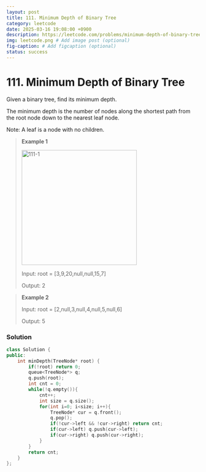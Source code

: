 ```yaml
---
layout: post
title: 111. Minimum Depth of Binary Tree
category: leetcode
date: 2025-03-16 19:08:00 +0900
description: https://leetcode.com/problems/minimum-depth-of-binary-tree/description/
img: leetcode.png # Add image post (optional)
fig-caption: # Add figcaption (optional)
status: success
---
```


# 111. Minimum Depth of Binary Tree

Given a binary tree, find its minimum depth.

The minimum depth is the number of nodes along the shortest path from the root node down to the nearest leaf node.

Note: A leaf is a node with no children.

 

> **Example 1**
> 
> <img src="/111-1.jpg" alt="111-1" width="300"/>
>
> Input: root = [3,9,20,null,null,15,7]
> 
> Output: 2


> **Example 2**
> 
> Input: root = [2,null,3,null,4,null,5,null,6]
> 
> Output: 5


### Solution
```cpp
class Solution {
public:
    int minDepth(TreeNode* root) {
        if(!root) return 0;
        queue<TreeNode*> q;
        q.push(root);
        int cnt = 0;
        while(!q.empty()){
            cnt++;
            int size = q.size();
            for(int i=0; i<size; i++){
                TreeNode* cur = q.front();
                q.pop();
                if(!cur->left && !cur->right) return cnt;
                if(cur->left) q.push(cur->left);
                if(cur->right) q.push(cur->right);
            }
        }
        return cnt;
    }
};
```